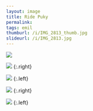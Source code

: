 ```yaml
---
layout: image
title: Ride Puky
permalink: 
tags: emil
thumburl: /i/IMG_2813_thumb.jpg
slideurl: /i/IMG_2813.jpg 
---
```

![]({{site.url}}/i/IMG_2813.jpg)

![]({{site.url}}/i/IMG_2804.jpg)
{:.right}

![]({{site.url}}/i/IMG_2819.jpg)
{:.left}

![]({{site.url}}/i/IMG_2808.jpg)
{:.right}

![]({{site.url}}/i/IMG_2814.jpg)
{:.left}
